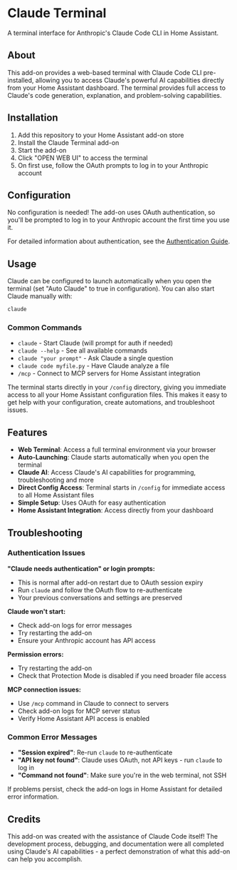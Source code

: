 # Claude Terminal

A terminal interface for Anthropic's Claude Code CLI in Home Assistant.

## About

This add-on provides a web-based terminal with Claude Code CLI pre-installed, allowing you to access Claude's powerful AI capabilities directly from your Home Assistant dashboard. The terminal provides full access to Claude's code generation, explanation, and problem-solving capabilities.

## Installation

1. Add this repository to your Home Assistant add-on store
2. Install the Claude Terminal add-on
3. Start the add-on
4. Click "OPEN WEB UI" to access the terminal
5. On first use, follow the OAuth prompts to log in to your Anthropic account

## Configuration

No configuration is needed! The add-on uses OAuth authentication, so you'll be prompted to log in to your Anthropic account the first time you use it.


For detailed information about authentication, see the [Authentication Guide](AUTHENTICATION.md).

## Usage

Claude can be configured to launch automatically when you open the terminal (set "Auto Claude" to true in configuration). You can also start Claude manually with:

```bash
claude
```

### Common Commands

- `claude` - Start Claude (will prompt for auth if needed)
- `claude --help` - See all available commands
- `claude "your prompt"` - Ask Claude a single question
- `claude code myfile.py` - Have Claude analyze a file
- `/mcp` - Connect to MCP servers for Home Assistant integration

The terminal starts directly in your `/config` directory, giving you immediate access to all your Home Assistant configuration files. This makes it easy to get help with your configuration, create automations, and troubleshoot issues.

## Features

- **Web Terminal**: Access a full terminal environment via your browser
- **Auto-Launching**: Claude starts automatically when you open the terminal
- **Claude AI**: Access Claude's AI capabilities for programming, troubleshooting and more
- **Direct Config Access**: Terminal starts in `/config` for immediate access to all Home Assistant files
- **Simple Setup**: Uses OAuth for easy authentication
- **Home Assistant Integration**: Access directly from your dashboard

## Troubleshooting

### Authentication Issues

**"Claude needs authentication" or login prompts:**
- This is normal after add-on restart due to OAuth session expiry
- Run `claude` and follow the OAuth flow to re-authenticate
- Your previous conversations and settings are preserved

**Claude won't start:**
- Check add-on logs for error messages
- Try restarting the add-on
- Ensure your Anthropic account has API access

**Permission errors:**
- Try restarting the add-on
- Check that Protection Mode is disabled if you need broader file access

**MCP connection issues:**
- Use `/mcp` command in Claude to connect to servers
- Check add-on logs for MCP server status
- Verify Home Assistant API access is enabled

### Common Error Messages

- **"Session expired"**: Re-run `claude` to re-authenticate
- **"API key not found"**: Claude uses OAuth, not API keys - run `claude` to log in
- **"Command not found"**: Make sure you're in the web terminal, not SSH

If problems persist, check the add-on logs in Home Assistant for detailed error information.

## Credits

This add-on was created with the assistance of Claude Code itself! The development process, debugging, and documentation were all completed using Claude's AI capabilities - a perfect demonstration of what this add-on can help you accomplish.